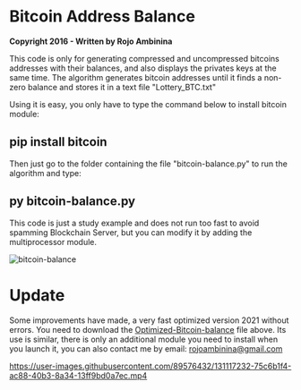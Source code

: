 # Bitcoin Address Balance
**Copyright 2016 - Written by Rojo Ambinina**

This code is only for generating compressed and uncompressed bitcoins addresses with their balances, and also displays the privates keys at the same time. The algorithm generates bitcoin addresses until it finds a non-zero balance and stores it in a text file "Lottery_BTC.txt"

Using it is easy, you only have to type the command below to install bitcoin module:

## pip install bitcoin

Then just go to the folder containing the file "bitcoin-balance.py" to run the algorithm and type:

## py bitcoin-balance.py

This code is just a study example and does not run too fast to avoid spamming Blockchain Server, but you can modify it by adding the multiprocessor module.


![bitcoin-balance](https://user-images.githubusercontent.com/89576432/130980323-39946a4e-a589-4061-b914-29adff918349.jpg)

# Update

Some improvements have made, a very fast optimized version 2021 without errors.
You need to download the [Optimized-Bitcoin-balance](https://www.blockonomics.co/invoice/25873/#/?key=s6zugoqA) file above. Its use is similar, there is only an additional module you need to install when you launch it, you can also contact me by email: rojoambinina@gmail.com

https://user-images.githubusercontent.com/89576432/131117232-75c6b1f4-ac88-40b3-8a34-13ff9bd0a7ec.mp4
